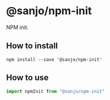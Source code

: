 # @sanjo/npm-init

NPM init.

## How to install

```
npm install --save '@sanjo/npm-init'
```

## How to use

```js
import npmInit from "@sanjo/npm-init"
```

